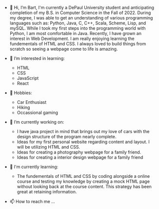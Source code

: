 - 👋 Hi, I’m Bart, I'm currently a DePaul University student and anticipating completion of my B.S. in Computer Science in the Fall of 2022. During my degree, I was able to get an understanding of various programming languages such as: Python, Java, C, C++, Scala, Scheme, Lisp, and mySQL. While I took my first steps into the programming world with Python, I am most comfortable in Java. Recently, I have grown an interest in Web Development. I am really enjoying learning the fundementals of HTML and CSS. I always loved to build things from scratch so seeing a webpage come to life is amazing.

- 👀 I’m interested in learning: 
   - HTML
   - CSS
   - JavaScript
   - React

- 🌱 Hobbies: 
   - Car Enthusiast 
   - Hiking
   - Occassional gaming

- 🌱 I’m currently working on:
   - I have java project in mind that brings out my love of cars with the design structure of the program nearly complete. 
   - Ideas for my first personal website regarding content and layout. I will be utilizing HTML and CSS.
   - Ideas for creating a photography webpage for a family friend.
   - Ideas for creating a interior design webpage for a family friend
 
- 💞️ I'm currently learning: 
  - The fundementals of HTML and CSS by coding alongside a online course and testing my knowledge by creating a mock HTML page without looking back at the course content. This      strategy has been great at retaining information.
  

- 📫 How to reach me ...


<!---
bartswierz/bartswierz is a ✨ special ✨ repository because its `README.md` (this file) appears on your GitHub profile.
You can click the Preview link to take a look at your changes.
--->
